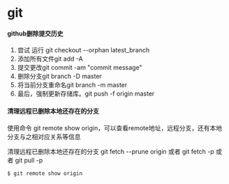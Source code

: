 # git

#### github删除提交历史

1. 尝试 运行 git checkout --orphan latest_branch
2. 添加所有文件git add -A
3. 提交更改git commit -am "commit message"
4. 删除分支git branch -D master
5. 将当前分支重命名git branch -m master
6. 最后，强制更新存储库。git push -f origin master

#### 清理远程已删除本地还存在的分支

使用命令 git remote show origin，可以查看remote地址，远程分支，还有本地分支与之相对应关系等信息

清理远程已删除本地还存在的分支 git fetch --prune origin 或者 git fetch -p 或者 git pull -p


    $ git remote show origin
